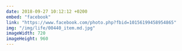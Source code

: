 ```yaml
---
date: 2018-09-27 10:12:12 +0200
embed: "facebook"
link: "https://www.facebook.com/photo.php?fbid=10156199458954865"
img: "/img/life/00440_item.md.jpg"
imageWidth: 720
imageHeight: 960
---
```

